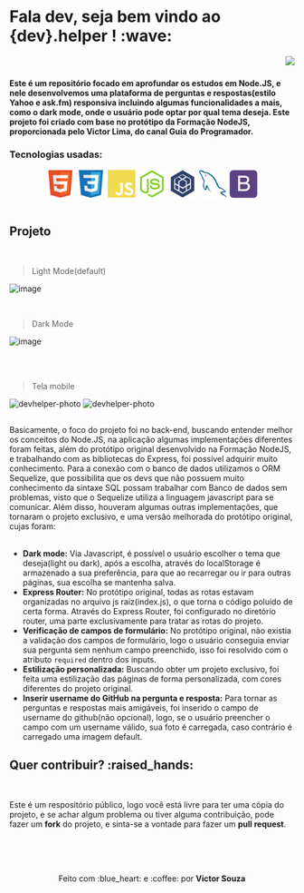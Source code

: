 <h1> Fala dev, seja bem vindo ao {dev}.helper ! :wave: </h1>
<p align="right">
  <a href="https://www.linkedin.com/in/victorsouza19/" target="_blank" alt="Linkedin">
   <img src="https://img.shields.io/badge/-Linkedin-1C1C1C?style=for-the-badge&logo=Linkedin&logoColor=00FFFF&link=https://www.linkedin.com/in/victorsouza19/"/>
  </a>
</p>

<h4> Este é um repositório focado em aprofundar os estudos em Node.JS, e nele desenvolvemos uma plataforma de perguntas e respostas(estilo Yahoo e ask.fm) responsiva incluindo  algumas funcionalidades a mais, como o dark mode, onde o usuário pode optar por qual tema deseja. Este projeto foi criado com base no protótipo da Formação NodeJS, proporcionada pelo Victor Lima, do canal Guia do Programador. </h4>


  
  ### Tecnologias usadas:
 <div align="center">
  <img align="center" alt="Victor-Souza" height="50" width="50" src="https://raw.githubusercontent.com/devicons/devicon/master/icons/html5/html5-original.svg">
  <img align="center" alt="Victor-Souza" height="50" width="50" src="https://raw.githubusercontent.com/devicons/devicon/master/icons/css3/css3-original.svg">  
  <img align="center" alt="Victor-Souza" height="50" width="50" src="https://raw.githubusercontent.com/devicons/devicon/master/icons/javascript/javascript-plain.svg">
  <img align="center" alt="Victor-Souza" height="50" width="50" src="https://raw.githubusercontent.com/devicons/devicon/master/icons/nodejs/nodejs-plain.svg">
  <img align="center" alt="Victor-Souza" height="50" width="50" src="https://raw.githubusercontent.com/devicons/devicon/master/icons/sequelize/sequelize-plain.svg">
  <img align="center" alt="Victor-Souza" height="50" width="50" src="https://raw.githubusercontent.com/devicons/devicon/master/icons/mysql/mysql-plain.svg">
  <img align="center" alt="Victor-Souza" height="50" width="50" src="https://raw.githubusercontent.com/devicons/devicon/master/icons/bootstrap/bootstrap-plain.svg">
</div><br>

<h2> Projeto </h2>
 <br>

> Light Mode(default)
> 
![image](https://user-images.githubusercontent.com/71740612/137602807-20dc8bc8-55fe-47d2-bfb3-4bf24f55e03e.png)

<br>

> Dark Mode
> 
![image](https://user-images.githubusercontent.com/71740612/137602923-86a5baab-56de-4bcd-8a01-c6d974732fcb.png)

<br><br>

> Tela mobile
> 
<div style="display= "flex"; justify-content: "space-between"; ">
<img src="https://user-images.githubusercontent.com/71740612/137603018-855d62e0-165a-4e7b-88a5-5e1f6c14f58d.png" alt="devhelper-photo"> 
<img src="https://user-images.githubusercontent.com/71740612/137603022-8ffee10d-d47d-4590-b178-d11b4fdbfa62.png" alt="devhelper-photo"> 
</div>

##

<div align="left">
  Basicamente, o foco do projeto foi no back-end, buscando entender melhor os conceitos do Node.JS, na aplicação algumas implementações diferentes foram feitas, além do protótipo original desenvolvido na Formação NodeJS, e trabalhando com as bibliotecas do Express, foi possível adquirir muito conhecimento. Para a conexão com o banco de dados utilizamos o ORM Sequelize, que possibilita que os devs que não possuem muito conhecimento da sintaxe SQL possam trabalhar com Banco de dados sem problemas, visto que o Sequelize utiliza a linguagem javascript para se comunicar. Além disso, houveram algumas outras implementações, que tornaram o projeto exclusivo, e uma versão melhorada do protótipo original, cujas foram:
<br><br>
  
 - **Dark mode:** Via Javascript, é possível o usuário escolher o tema que deseja(light ou dark), após a escolha, através do localStorage é armazenado a sua preferência, para que ao recarregar ou ir para outras páginas, sua escolha se mantenha salva. 
 - **Express Router:** No protótipo original, todas as rotas estavam organizadas no arquivo js raiz(index.js), o que torna o código poluido de certa forma. Através do Express Router, foi configurado no diretório router, uma parte exclusivamente para tratar as rotas do projeto.
 - **Verificação de campos de formulário:** No protótipo original, não existia a validação dos campos de formulário, logo o usuário conseguia enviar sua pergunta sem nenhum campo preenchido, isso foi resolvido com o atributo <code>required</code> dentro dos inputs.
 - **Estilização personalizada:** Buscando obter um projeto exclusivo, foi feita uma estilização das páginas de forma personalizada, com cores diferentes do projeto original.
 - **Inserir username do GitHub na pergunta e resposta:** Para tornar as perguntas e respostas mais amigáveis, foi inserido o campo de username do github(não opcional), logo, se o usuário preencher o campo com um username válido, sua foto é carregada, caso contrário é carregado uma imagem default.
</div>

<h2> Quer contribuir? :raised_hands: </h2>
 <br>
 
 Este é um respositório público, logo você está livre para ter uma cópia do projeto,  e se achar algum problema ou tiver alguma contribuição, pode fazer um **fork** do projeto, e sinta-se a vontade para fazer um **pull request**.

<br><br><br>
<div align="center">
  <p>Feito com :blue_heart: e :coffee: por <strong>Victor Souza</strong></p>
</div>














